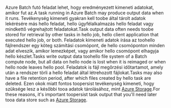 <span data-ttu-id="f2194-101">Azure Batch futó feladat lehet, hogy eredményezett kimeneti adatokat, amikor fut az.</span><span class="sxs-lookup"><span data-stu-id="f2194-101">A task running in Azure Batch may produce output data when it runs.</span></span> <span data-ttu-id="f2194-102">Tevékenység kimeneti gyakran kell toobe által tárolt adatok lekérésére más hello feladat, hello ügyfélalkalmazás hello feladat vagy mindkettő végrehajtott feladatokat.</span><span class="sxs-lookup"><span data-stu-id="f2194-102">Task output data often needs toobe stored for retrieval by other tasks in hello job, hello client application that executed hello job, or both.</span></span> <span data-ttu-id="f2194-103">Feladatok kimeneti adatok írása az toohello fájlrendszer egy köteg számítási csomópont, de hello csomóponton minden adat elveszik, amikor lemezképet, vagy amikor hello csomópont elhagyja hello készlet.</span><span class="sxs-lookup"><span data-stu-id="f2194-103">Tasks write output data toohello file system of a Batch compute node, but all data on hello node is lost when it is reimaged or when hello node leaves hello pool.</span></span> <span data-ttu-id="f2194-104">Feladatok is fájl megőrzési időtartamot, amely után a rendszer törli a hello feladat által létrehozott fájlokat.</span><span class="sxs-lookup"><span data-stu-id="f2194-104">Tasks may also have a file retention period, after which files created by hello task are deleted.</span></span> <span data-ttu-id="f2194-105">Ezen okok miatt fontos toopersist tevékenység kimeneti, hogy szüksége lesz a későbbi tooa adatok tárolásához, mint [Azure Storage](https://docs.microsoft.com/azure/storage/).</span><span class="sxs-lookup"><span data-stu-id="f2194-105">For these reasons, it's important toopersist task output that you'll need later tooa data store such as [Azure Storage](https://docs.microsoft.com/azure/storage/).</span></span>
